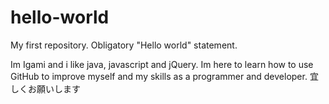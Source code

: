 # hello-world
My first repository. Obligatory "Hello world" statement.

Im Igami and i like java, javascript and jQuery. Im here to learn how to use GitHub to improve myself and my skills as a programmer and developer. 宜しくお願いします
